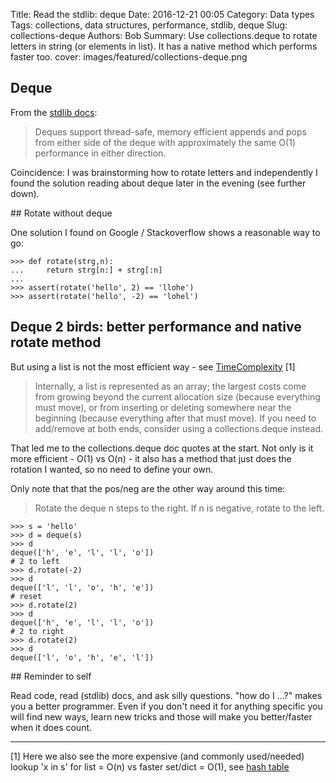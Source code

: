 Title: Read the stdlib: deque
Date: 2016-12-21 00:05
Category: Data types
Tags: collections, data structures, performance, stdlib, deque
Slug: collections-deque
Authors: Bob
Summary: Use collections.deque to rotate letters in string (or elements in list). It has a native method which performs faster too.
cover: images/featured/collections-deque.png

## Deque

From the [stdlib docs](https://docs.python.org/2/library/collections.html#collections.deque):

> Deques support thread-safe, memory efficient appends and pops from either side of the deque with approximately the same O(1) performance in either direction.

Coincidence: I was brainstorming how to rotate letters and independently I found the solution reading about deque later in the evening (see further down).

## Rotate without deque

One solution I found on Google / Stackoverflow shows a reasonable way to go:

	>>> def rotate(strg,n):
	...     return strg[n:] + strg[:n]
	... 
	>>> assert(rotate('hello', 2) == 'llohe')
	>>> assert(rotate('hello', -2) == 'lohel')

## Deque 2 birds: better performance and native rotate method

But using a list is not the most efficient way - see [TimeComplexity](https://wiki.python.org/moin/TimeComplexity) [1]

> Internally, a list is represented as an array; the largest costs come from growing beyond the current allocation size (because everything must move), or from inserting or deleting somewhere near the beginning (because everything after that must move). If you need to add/remove at both ends, consider using a collections.deque instead.

That led me to the collections.deque doc quotes at the start. Not only is it more efficient - O(1) vs O(n) - it also has a method that just does the rotation I wanted, so no need to define your own. 

Only note that that the pos/neg are the other way around this time:

> Rotate the deque n steps to the right. If n is negative, rotate to the left.

	>>> s = 'hello'
	>>> d = deque(s)
	>>> d
	deque(['h', 'e', 'l', 'l', 'o'])
	# 2 to left
	>>> d.rotate(-2)
	>>> d
	deque(['l', 'l', 'o', 'h', 'e'])
	# reset
	>>> d.rotate(2)
	>>> d
	deque(['h', 'e', 'l', 'l', 'o'])
	# 2 to right
	>>> d.rotate(2)
	>>> d
	deque(['l', 'o', 'h', 'e', 'l'])

## Reminder to self

Read code, read (stdlib) docs, and ask silly questions. "how do I ...?" makes you a better programmer. Even if you don't need it for anything specific you will find new ways, learn new tricks and those will make you better/faster when it does count.

---

[1] Here we also see the more expensive (and commonly used/needed) lookup 'x in s' for list = O(n) vs faster set/dict = O(1), see [hash table](https://en.wikipedia.org/wiki/Hash_table)
